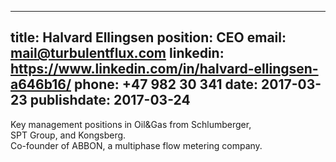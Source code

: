 
---
title: Halvard Ellingsen
position: CEO
email: mail@turbulentflux.com
linkedin: https://www.linkedin.com/in/halvard-ellingsen-a646b16/
phone: +47 982 30 341
date: 2017-03-23
publishdate: 2017-03-24
---

Key management positions in Oil&amp;Gas from Schlumberger,<br />
SPT Group, and Kongsberg.<br />
Co-founder of ABBON, a multiphase flow metering company.